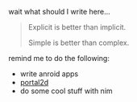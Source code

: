 wait what should I write here...

> Explicit is better than implicit.
> 
> Simple is better than complex.

remind me to do the following:

* write anroid apps
* [portal2d](https://github.com/RainbowAsteroids/Portal2D)
* do some cool stuff with nim
